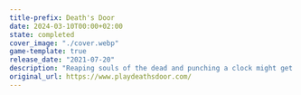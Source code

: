 ```yaml
---
title-prefix: Death's Door
date: 2024-03-10T00:00+02:00
state: completed
cover_image: "./cover.webp"
game-template: true
release_date: "2021-07-20"
description: "Reaping souls of the dead and punching a clock might get monotonous but it's honest work for a Crow. The job gets lively when your assigned soul is stolen and you must track down a desperate thief to a realm untouched by death - where creatures grow far past their expiry and overflow with greed and power.\r\n\r\nTalon Sharp Combat: Utilize melee weapons, arrows and magic to overcome a fantastic array of beasts and demigods. Mistakes are punished and victory is rewarded. Gain an edge by customizing your character stats and mastering the abilities and upgrades you obtain.\r\n\r\nA Beautifully Bleak World: Venture beyond the Doors and explore a land full of twisted inhabitants and countless secrets, bringing hope to the weird and wonderful characters you’ll meet along the way.\r\n\r\nA Dark Mystery to Unravel: Track down and defeat colossal tyrants with stories and motivations of their own. Experience a somber yet darkly comedic tale, uncovering the truths behind the flow of souls, the role of the Crows and the origin of the Doors."
original_url: https://www.playdeathsdoor.com/
---
```


